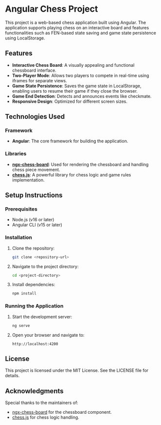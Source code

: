 # Angular Chess Project

This project is a web-based chess application built using Angular. The application supports playing chess on an interactive board and features functionalities such as FEN-based state saving and game state persistence using LocalStorage.

## Features

- **Interactive Chess Board**: A visually appealing and functional chessboard interface.
- **Two-Player Mode**: Allows two players to compete in real-time using iframes for separate views.
- **Game State Persistence**: Saves the game state in LocalStorage, enabling users to resume their game if they close the browser.
- **Game End Detection**: Detects and announces events like checkmate.
- **Responsive Design**: Optimized for different screen sizes.

## Technologies Used

### Framework

- **Angular**: The core framework for building the application.

### Libraries

- [**ngx-chess-board**](https://github.com/grzegorz103/ngx-chess-board): Used for rendering the chessboard and handling chess piece movement.
- [**chess.js**](https://github.com/jhlywa/chess.js): A powerful library for chess logic and game rules implementation.

## Setup Instructions

### Prerequisites

- Node.js (v16 or later)
- Angular CLI (v15 or later)

### Installation

1. Clone the repository:
   ```bash
   git clone <repository-url>
   ```
2. Navigate to the project directory:
   ```bash
   cd <project-directory>
   ```
3. Install dependencies:
   ```bash
   npm install
   ```

### Running the Application

1. Start the development server:
   ```bash
   ng serve
   ```
2. Open your browser and navigate to:
   ```
   http://localhost:4200
   ```

## License

This project is licensed under the MIT License. See the LICENSE file for details.

## Acknowledgments

Special thanks to the maintainers of:

- [ngx-chess-board](https://github.com/grzegorz103/ngx-chess-board) for the chessboard component.
- [chess.js](https://github.com/jhlywa/chess.js) for chess logic handling.
